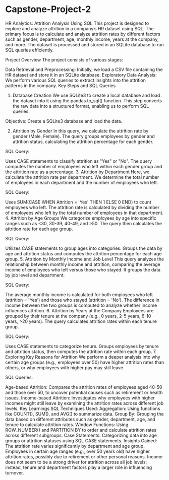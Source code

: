 # Capstone-Project-2
HR Analytics: Attrition Analysis Using SQL
This project is designed to explore and analyze attrition in a company’s HR dataset using SQL. The primary focus is to calculate and analyze attrition rates by different factors such as gender, department, age, monthly income, years at the company, and more. The dataset is processed and stored in an SQLite database to run SQL queries efficiently.

Project Overview
The project consists of various stages:

Data Retrieval and Preprocessing: Initially, we load a CSV file containing the HR dataset and store it in an SQLite database.
Exploratory Data Analysis: We perform various SQL queries to extract insights into the attrition patterns in the company.
Key Steps and SQL Queries
1. Database Creation
We use SQLite3 to create a local database and load the dataset into it using the pandas.to_sql() function. This step converts the raw data into a structured format, enabling us to perform SQL queries.

Objective: Create a SQLite3 database and load the data.

2. Attrition by Gender
In this query, we calculate the attrition rate by gender (Male, Female). The query groups employees by gender and attrition status, calculating the attrition percentage for each gender.

SQL Query:

Uses CASE statements to classify attrition as "Yes" or "No".
The query computes the number of employees who left within each gender group and the attrition rate as a percentage.
3. Attrition by Department
Here, we calculate the attrition rate per department. We determine the total number of employees in each department and the number of employees who left.

SQL Query:

Uses SUM(CASE WHEN Attrition = 'Yes' THEN 1 ELSE 0 END) to count employees who left.
The attrition rate is calculated by dividing the number of employees who left by the total number of employees in that department.
4. Attrition by Age Groups
We categorize employees by age into specific ranges such as <30, 30-39, 40-49, and >50. The query then calculates the attrition rate for each age group.

SQL Query:

Utilizes CASE statements to group ages into categories.
Groups the data by age and attrition status and computes the attrition percentage for each age group.
5. Attrition by Monthly Income and Job Level
This query analyzes the relationship between monthly income and attrition, comparing the average income of employees who left versus those who stayed. It groups the data by job level and department.

SQL Query:

The average monthly income is calculated for both employees who left (attrition = 'Yes') and those who stayed (attrition = 'No').
The difference in income between the two groups is computed to analyze whether income influences attrition.
6. Attrition by Years at the Company
Employees are grouped by their tenure at the company (e.g., 0 years, 2-5 years, 6-10 years, >20 years). The query calculates attrition rates within each tenure group.

SQL Query:

Uses CASE statements to categorize tenure.
Groups employees by tenure and attrition status, then computes the attrition rate within each group.
7. Exploring Key Reasons for Attrition
We perform a deeper analysis into why certain age groups (e.g., employees over 50) have higher attrition rates than others, or why employees with higher pay may still leave.

SQL Queries:

Age-based Attrition: Compares the attrition rates of employees aged 40-50 and those over 50, to uncover potential causes such as retirement or health issues.
Income-based Attrition: Investigates why employees with higher incomes might still leave by examining the attrition rates across different job levels.
Key Learnings
SQL Techniques Used:
Aggregation: Using functions like COUNT(), SUM(), and AVG() to summarize data.
Group By: Grouping the data based on different attributes such as gender, department, age, and tenure to calculate attrition rates.
Window Functions: Using ROW_NUMBER() and PARTITION BY to order and calculate attrition rates across different subgroups.
Case Statements: Categorizing data into age groups or attrition statuses using SQL CASE statements.
Insights Gained:
The attrition rate varies significantly by department and age group.
Employees in certain age ranges (e.g., over 50 years old) have higher attrition rates, possibly due to retirement or other personal reasons.
Income does not seem to be a strong driver for attrition across all job levels; instead, tenure and department factors play a larger role in influencing turnover.
